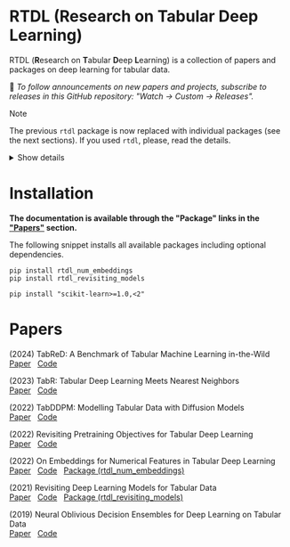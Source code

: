 # RTDL (Research on Tabular Deep Learning)

RTDL (**R**esearch on **T**abular **D**eep **L**earning) is a collection of papers and packages on deep learning for tabular data.

:bell: *To follow announcements on new papers and projects, subscribe to releases in this GitHub repository: "Watch -> Custom -> Releases".*

> [!NOTE]
> The previous `rtdl` package is now replaced
> with individual packages (see the next sections).
> If you used <code>rtdl</code>, please, read the details.
>
> <details>
> <summary>Show details</summary>
>
> 1. This repository is **NOT** deprecated.
> 2. However, the package `rtdl`
>    is deprecated and replaced with individual packages.
> 3. If you used the latest `rtdl==0.0.13` installed from PyPI (not from GitHub!)
>    as `pip install rtdl`, then the same models
>    (MLP, ResNet, FT-Transformer) can be found in the `rtdl_revisiting_models` package,
>    though API is slightly different.
> 4. :exclamation: **If you used the unfinished code from the main branch, it is highly**
>    **recommended to switch to the new packages.** In particular,
>    the unfinished implementation of embeddings for continuous features
>    contained many unresolved issues (the new `rtdl_num_embeddings` package, in turn,
>    is more efficient and correct).
>
> </details>

# Installation

**The documentation is available through the "Package" links in the ["Papers"](#papers) section.**

The following snippet installs all available packages
including optional dependencies.

```
pip install rtdl_num_embeddings
pip install rtdl_revisiting_models

pip install "scikit-learn>=1.0,<2"
```

# Papers

(2024) TabReD: A Benchmark of Tabular Machine Learning in-the-Wild
<br> [Paper](https://arxiv.org/abs/2406.19380)
&nbsp; [Code](https://github.com/yandex-research/tabred)

(2023) TabR: Tabular Deep Learning Meets Nearest Neighbors
<br> [Paper](https://arxiv.org/abs/2307.14338)
&nbsp; [Code](https://github.com/yandex-research/tabular-dl-tabr)

(2022) TabDDPM: Modelling Tabular Data with Diffusion Models
<br> [Paper](https://arxiv.org/abs/2209.15421)
&nbsp; [Code](https://github.com/yandex-research/tab-ddpm)

(2022) Revisiting Pretraining Objectives for Tabular Deep Learning
<br> [Paper](https://arxiv.org/abs/2207.03208)
&nbsp; [Code](https://github.com/puhsu/tabular-dl-pretrain-objectives)

(2022) On Embeddings for Numerical Features in Tabular Deep Learning
<br> [Paper](https://arxiv.org/abs/2203.05556)
&nbsp; [Code](https://github.com/yandex-research/rtdl-num-embeddings)
&nbsp; [Package (rtdl_num_embeddings)](https://github.com/yandex-research/rtdl-num-embeddings/tree/main/package/README.md)

(2021) Revisiting Deep Learning Models for Tabular Data
<br> [Paper](https://arxiv.org/abs/2106.11959)
&nbsp; [Code](https://github.com/yandex-research/rtdl-revisiting-models)
&nbsp; [Package (rtdl_revisiting_models)](https://github.com/yandex-research/rtdl-revisiting-models/tree/main/package/README.md)

(2019) Neural Oblivious Decision Ensembles for Deep Learning on Tabular Data
<br> [Paper](https://arxiv.org/abs/1909.06312)
&nbsp; [Code](https://github.com/Qwicen/node)
